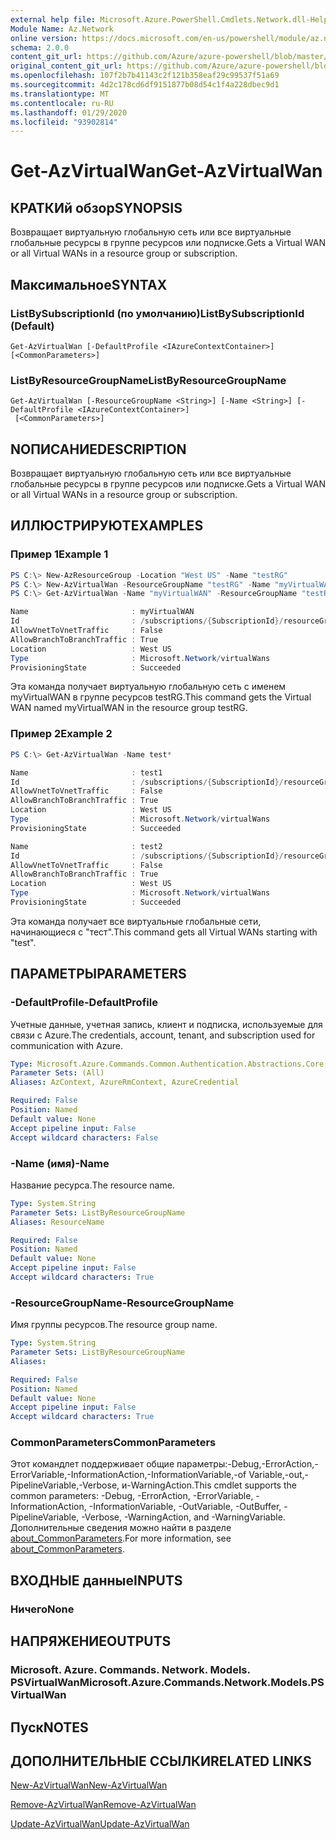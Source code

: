 ```yaml
---
external help file: Microsoft.Azure.PowerShell.Cmdlets.Network.dll-Help.xml
Module Name: Az.Network
online version: https://docs.microsoft.com/en-us/powershell/module/az.network/get-azvirtualwan
schema: 2.0.0
content_git_url: https://github.com/Azure/azure-powershell/blob/master/src/Network/Network/help/Get-AzVirtualWan.md
original_content_git_url: https://github.com/Azure/azure-powershell/blob/master/src/Network/Network/help/Get-AzVirtualWan.md
ms.openlocfilehash: 107f2b7b41143c2f121b358eaf29c99537f51a69
ms.sourcegitcommit: 4d2c178cd6df9151877b08d54c1f4a228dbec9d1
ms.translationtype: MT
ms.contentlocale: ru-RU
ms.lasthandoff: 01/29/2020
ms.locfileid: "93902814"
---
```

# <span data-ttu-id="64cf9-101">Get-AzVirtualWan</span><span class="sxs-lookup"><span data-stu-id="64cf9-101">Get-AzVirtualWan</span></span>

## <span data-ttu-id="64cf9-102">КРАТКИй обзор</span><span class="sxs-lookup"><span data-stu-id="64cf9-102">SYNOPSIS</span></span>
<span data-ttu-id="64cf9-103">Возвращает виртуальную глобальную сеть или все виртуальные глобальные ресурсы в группе ресурсов или подписке.</span><span class="sxs-lookup"><span data-stu-id="64cf9-103">Gets a Virtual WAN or all Virtual WANs in a resource group or subscription.</span></span>

## <span data-ttu-id="64cf9-104">Максимальное</span><span class="sxs-lookup"><span data-stu-id="64cf9-104">SYNTAX</span></span>

### <span data-ttu-id="64cf9-105">ListBySubscriptionId (по умолчанию)</span><span class="sxs-lookup"><span data-stu-id="64cf9-105">ListBySubscriptionId (Default)</span></span>
```
Get-AzVirtualWan [-DefaultProfile <IAzureContextContainer>] [<CommonParameters>]
```

### <span data-ttu-id="64cf9-106">ListByResourceGroupName</span><span class="sxs-lookup"><span data-stu-id="64cf9-106">ListByResourceGroupName</span></span>
```
Get-AzVirtualWan [-ResourceGroupName <String>] [-Name <String>] [-DefaultProfile <IAzureContextContainer>]
 [<CommonParameters>]
```

## <span data-ttu-id="64cf9-107">NОПИСАНИЕ</span><span class="sxs-lookup"><span data-stu-id="64cf9-107">DESCRIPTION</span></span>
<span data-ttu-id="64cf9-108">Возвращает виртуальную глобальную сеть или все виртуальные глобальные ресурсы в группе ресурсов или подписке.</span><span class="sxs-lookup"><span data-stu-id="64cf9-108">Gets a Virtual WAN or all Virtual WANs in a resource group or subscription.</span></span>

## <span data-ttu-id="64cf9-109">ИЛЛЮСТРИРУЮТ</span><span class="sxs-lookup"><span data-stu-id="64cf9-109">EXAMPLES</span></span>

### <span data-ttu-id="64cf9-110">Пример 1</span><span class="sxs-lookup"><span data-stu-id="64cf9-110">Example 1</span></span>

```powershell
PS C:\> New-AzResourceGroup -Location "West US" -Name "testRG" 
PS C:\> New-AzVirtualWan -ResourceGroupName "testRG" -Name "myVirtualWAN" -Location "West US" -AllowBranchToBranchTraffic $true
PS C:\> Get-AzVirtualWan -Name "myVirtualWAN" -ResourceGroupName "testRG"

Name                       : myVirtualWAN
Id                         : /subscriptions/{SubscriptionId}/resourceGroups/testRG/providers/Microsoft.Network/virtualWans/myVirtualWAN
AllowVnetToVnetTraffic     : False
AllowBranchToBranchTraffic : True
Location                   : West US
Type                       : Microsoft.Network/virtualWans
ProvisioningState          : Succeeded
```

<span data-ttu-id="64cf9-111">Эта команда получает виртуальную глобальную сеть с именем myVirtualWAN в группе ресурсов testRG.</span><span class="sxs-lookup"><span data-stu-id="64cf9-111">This command gets the Virtual WAN named myVirtualWAN in the resource group testRG.</span></span>

### <span data-ttu-id="64cf9-112">Пример 2</span><span class="sxs-lookup"><span data-stu-id="64cf9-112">Example 2</span></span>

```powershell
PS C:\> Get-AzVirtualWan -Name test*

Name                       : test1
Id                         : /subscriptions/{SubscriptionId}/resourceGroups/testRG/providers/Microsoft.Network/virtualWans/test1
AllowVnetToVnetTraffic     : False
AllowBranchToBranchTraffic : True
Location                   : West US
Type                       : Microsoft.Network/virtualWans
ProvisioningState          : Succeeded

Name                       : test2
Id                         : /subscriptions/{SubscriptionId}/resourceGroups/testRG/providers/Microsoft.Network/virtualWans/test2
AllowVnetToVnetTraffic     : False
AllowBranchToBranchTraffic : True
Location                   : West US
Type                       : Microsoft.Network/virtualWans
ProvisioningState          : Succeeded
```

<span data-ttu-id="64cf9-113">Эта команда получает все виртуальные глобальные сети, начинающиеся с "тест".</span><span class="sxs-lookup"><span data-stu-id="64cf9-113">This command gets all Virtual WANs starting with "test".</span></span>

## <span data-ttu-id="64cf9-114">ПАРАМЕТРЫ</span><span class="sxs-lookup"><span data-stu-id="64cf9-114">PARAMETERS</span></span>

### <span data-ttu-id="64cf9-115">-DefaultProfile</span><span class="sxs-lookup"><span data-stu-id="64cf9-115">-DefaultProfile</span></span>
<span data-ttu-id="64cf9-116">Учетные данные, учетная запись, клиент и подписка, используемые для связи с Azure.</span><span class="sxs-lookup"><span data-stu-id="64cf9-116">The credentials, account, tenant, and subscription used for communication with Azure.</span></span>

```yaml
Type: Microsoft.Azure.Commands.Common.Authentication.Abstractions.Core.IAzureContextContainer
Parameter Sets: (All)
Aliases: AzContext, AzureRmContext, AzureCredential

Required: False
Position: Named
Default value: None
Accept pipeline input: False
Accept wildcard characters: False
```

### <span data-ttu-id="64cf9-117">-Name (имя)</span><span class="sxs-lookup"><span data-stu-id="64cf9-117">-Name</span></span>
<span data-ttu-id="64cf9-118">Название ресурса.</span><span class="sxs-lookup"><span data-stu-id="64cf9-118">The resource name.</span></span>

```yaml
Type: System.String
Parameter Sets: ListByResourceGroupName
Aliases: ResourceName

Required: False
Position: Named
Default value: None
Accept pipeline input: False
Accept wildcard characters: True
```

### <span data-ttu-id="64cf9-119">-ResourceGroupName</span><span class="sxs-lookup"><span data-stu-id="64cf9-119">-ResourceGroupName</span></span>
<span data-ttu-id="64cf9-120">Имя группы ресурсов.</span><span class="sxs-lookup"><span data-stu-id="64cf9-120">The resource group name.</span></span>

```yaml
Type: System.String
Parameter Sets: ListByResourceGroupName
Aliases:

Required: False
Position: Named
Default value: None
Accept pipeline input: False
Accept wildcard characters: True
```

### <span data-ttu-id="64cf9-121">CommonParameters</span><span class="sxs-lookup"><span data-stu-id="64cf9-121">CommonParameters</span></span>
<span data-ttu-id="64cf9-122">Этот командлет поддерживает общие параметры:-Debug,-ErrorAction,-ErrorVariable,-InformationAction,-InformationVariable,-of Variable,-out,-PipelineVariable,-Verbose, и-WarningAction.</span><span class="sxs-lookup"><span data-stu-id="64cf9-122">This cmdlet supports the common parameters: -Debug, -ErrorAction, -ErrorVariable, -InformationAction, -InformationVariable, -OutVariable, -OutBuffer, -PipelineVariable, -Verbose, -WarningAction, and -WarningVariable.</span></span> <span data-ttu-id="64cf9-123">Дополнительные сведения можно найти в разделе [about_CommonParameters](https://go.microsoft.com/fwlink/?LinkID=113216).</span><span class="sxs-lookup"><span data-stu-id="64cf9-123">For more information, see [about_CommonParameters](https://go.microsoft.com/fwlink/?LinkID=113216).</span></span>

## <span data-ttu-id="64cf9-124">ВХОДНЫЕ данные</span><span class="sxs-lookup"><span data-stu-id="64cf9-124">INPUTS</span></span>

### <span data-ttu-id="64cf9-125">Ничего</span><span class="sxs-lookup"><span data-stu-id="64cf9-125">None</span></span>

## <span data-ttu-id="64cf9-126">НАПРЯЖЕНИЕ</span><span class="sxs-lookup"><span data-stu-id="64cf9-126">OUTPUTS</span></span>

### <span data-ttu-id="64cf9-127">Microsoft. Azure. Commands. Network. Models. PSVirtualWan</span><span class="sxs-lookup"><span data-stu-id="64cf9-127">Microsoft.Azure.Commands.Network.Models.PSVirtualWan</span></span>

## <span data-ttu-id="64cf9-128">Пуск</span><span class="sxs-lookup"><span data-stu-id="64cf9-128">NOTES</span></span>

## <span data-ttu-id="64cf9-129">ДОПОЛНИТЕЛЬНЫЕ ССЫЛКИ</span><span class="sxs-lookup"><span data-stu-id="64cf9-129">RELATED LINKS</span></span>

[<span data-ttu-id="64cf9-130">New-AzVirtualWan</span><span class="sxs-lookup"><span data-stu-id="64cf9-130">New-AzVirtualWan</span></span>](./New-AzVirtualWan.md)

[<span data-ttu-id="64cf9-131">Remove-AzVirtualWan</span><span class="sxs-lookup"><span data-stu-id="64cf9-131">Remove-AzVirtualWan</span></span>](./Remove-AzVirtualWan.md)

[<span data-ttu-id="64cf9-132">Update-AzVirtualWan</span><span class="sxs-lookup"><span data-stu-id="64cf9-132">Update-AzVirtualWan</span></span>](./Update-AzVirtualWan.md)
